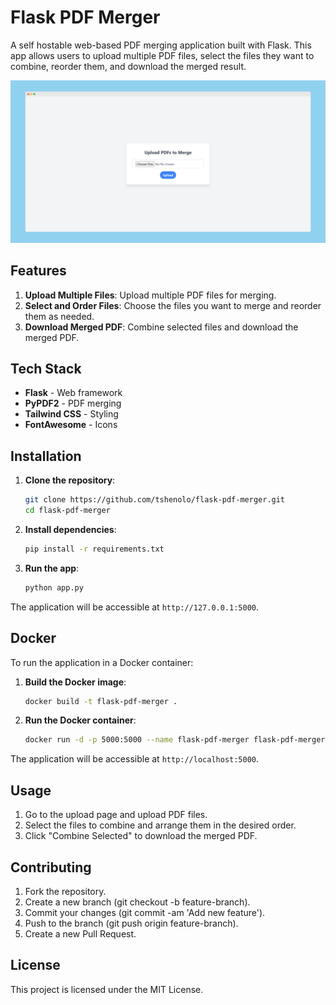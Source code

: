 # Flask PDF Merger

A self hostable web-based PDF merging application built with Flask. This app allows users to upload multiple PDF files, select the files they want to combine, reorder them, and download the merged result.

![Screenshot](screenshot.png)

## Features

1. **Upload Multiple Files**: Upload multiple PDF files for merging.
2. **Select and Order Files**: Choose the files you want to merge and reorder them as needed.
3. **Download Merged PDF**: Combine selected files and download the merged PDF.

## Tech Stack

- **Flask** - Web framework
- **PyPDF2** - PDF merging
- **Tailwind CSS** - Styling
- **FontAwesome** - Icons

## Installation

1. **Clone the repository**:
    ```bash
    git clone https://github.com/tshenolo/flask-pdf-merger.git
    cd flask-pdf-merger
    ```

2. **Install dependencies**:
    ```bash
    pip install -r requirements.txt
    ```

3. **Run the app**:
    ```bash
    python app.py
    ```

The application will be accessible at `http://127.0.0.1:5000`.

## Docker

To run the application in a Docker container:

1. **Build the Docker image**:
    ```bash
    docker build -t flask-pdf-merger .
    ```

2. **Run the Docker container**:
    ```bash
    docker run -d -p 5000:5000 --name flask-pdf-merger flask-pdf-merger
    ```

The application will be accessible at `http://localhost:5000`.

## Usage

1. Go to the upload page and upload PDF files.
2. Select the files to combine and arrange them in the desired order.
3. Click "Combine Selected" to download the merged PDF.

## Contributing
1. Fork the repository.
2. Create a new branch (git checkout -b feature-branch).
3. Commit your changes (git commit -am 'Add new feature').
4. Push to the branch (git push origin feature-branch).
5. Create a new Pull Request.

## License

This project is licensed under the MIT License.